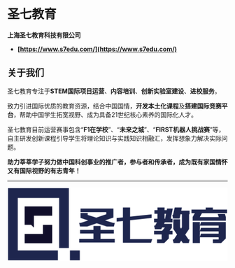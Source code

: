 # 圣七教育
**上海圣七教育科技有限公司**
- **[https://www.s7edu.com/](https://www.s7edu.com/)**

<!-- ## Hi there 👋 -->

<!--

**Here are some ideas to get you started:**

🙋‍♀️ A short introduction - what is your organization all about?
🌈 Contribution guidelines - how can the community get involved?
👩‍💻 Useful resources - where can the community find your docs? Is there anything else the community should know?
🍿 Fun facts - what does your team eat for breakfast?
🧙 Remember, you can do mighty things with the power of [Markdown](https://docs.github.com/github/writing-on-github/getting-started-with-writing-and-formatting-on-github/basic-writing-and-formatting-syntax)
-->

## 关于我们

圣七教育专注于**STEM国际项目运营**、**内容培训**、**创新实验室建设**、**进校服务**。

致力引进国际优质的教育资源，结合中国国情，**开发本土化课程**及**搭建国际竞赛平台**，帮助中国学生拓宽视野、成为具备21世纪核心素养的国际化人才。

圣七教育目前运营赛事包含“**F1在学校**”、“**未来之城**”、“**FIRST机器人挑战赛**”等，自主研发创新课程引导学生将理论知识与实践知识相融汇，发挥想象力解决实际问题。

**助力莘莘学子努力做中国科创事业的推广者，参与者和传承者，成为既有家国情怀又有国际视野的有志青年！**

---

![圣七教育](/profile/logo.png)

